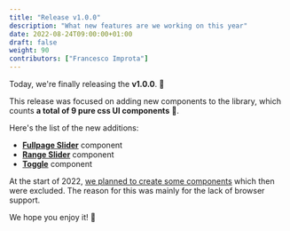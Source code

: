 ```yaml
---
title: "Release v1.0.0"
description: "What new features are we working on this year"
date: 2022-08-24T09:00:00+01:00
draft: false
weight: 90
contributors: ["Francesco Improta"]
---
```


Today, we're finally releasing the **v1.0.0**. 🎉

This release was focused on adding new components to the library, which counts **a total of 9 pure css UI components** 🚀.

Here's the list of the new additions: 

- [**Fullpage Slider**](/docs/components/fullpage/) component
- [**Range Slider**](/docs/components/range/) component
- [**Toggle**](/docs/components/toggle/) component

At the start of 2022, [we planned to create some components](/blog/2022-product-roadmap/) which then were excluded. The reason for this was mainly for the lack of browser support.

We hope you enjoy it! 🙌
